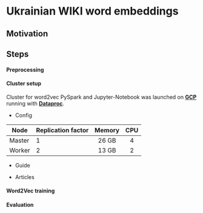 # Ukrainian WIKI word embeddings

## Motivation

## Steps

#### Preprocessing

#### Cluster setup

Cluster for word2vec PySpark and Jupyter-Notebook was launched on [**GCP**]() running with [**Dataproc**]().

- Config

| Node   | Replication factor | Memory | CPU |
| ------ | ------------------ |:------:|:---:|
| Master | 1                  | 26 GB  | 4 |
| Worker | 2                  | 13 GB  | 2 |

- Guide

- Articles

#### Word2Vec training

#### Evaluation
